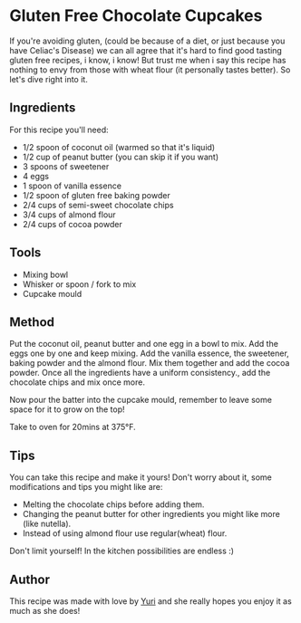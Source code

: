 #  Gluten Free Chocolate Cupcakes

If you're avoiding gluten, (could be because of a diet, or just because you have Celiac's Disease) we can all agree that it's hard to find good tasting gluten free recipes, i know, i know! But trust me when i say this recipe has nothing to envy from those with wheat flour (it personally tastes better). So let's dive right into it. 


## Ingredients

For this recipe you'll need:

- 1/2 spoon of coconut oil (warmed so that it's liquid)
- 1/2 cup of peanut butter (you can skip it if you want)
- 3 spoons of sweetener 
- 4 eggs
- 1 spoon of vanilla essence
- 1/2 spoon of gluten free baking powder
- 2/4 cups of semi-sweet chocolate chips 
- 3/4 cups of almond flour
- 2/4 cups of cocoa powder

## Tools

- Mixing bowl
- Whisker or spoon / fork to mix
- Cupcake mould  

## Method

Put the coconut oil, peanut butter and one egg in a bowl to mix.
Add the eggs one by one and keep mixing.
Add the vanilla essence, the sweetener, baking powder and the almond flour.
Mix them together and add the cocoa powder.
Once all the ingredients have a uniform consistency., add the chocolate chips and mix once more. 

Now pour the batter into the cupcake mould, remember to leave some space for it to grow on the top!

Take to oven for 20mins at 375°F.


## Tips

You can take this recipe and make it yours! Don't worry about it, some modifications and tips you might like are: 

- Melting the chocolate chips before adding them.
- Changing the peanut butter for other ingredients you might like more (like nutella).
- Instead of using almond flour use regular(wheat) flour.

Don't limit yourself! In the kitchen possibilities are endless :)

## Author

This recipe was made with love by [Yuri](https://twitter.com/yuricodesbot) and she really hopes you enjoy it as much as she does! 